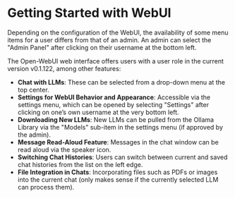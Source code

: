 
# Getting Started with WebUI

Depending on the configuration of the WebUI, the availability of some menu items for a user differs from that of an admin. An admin can select the "Admin Panel" after clicking on their username at the bottom left.

The Open-WebUI web interface offers users with a user role in the current version v0.1.122, among other features:

- **Chat with LLMs**: These can be selected from a drop-down menu at the top center.
- **Settings for WebUI Behavior and Appearance**: Accessible via the settings menu, which can be opened by selecting "Settings" after clicking on one’s own username at the very bottom left.
- **Downloading New LLMs**: New LLMs can be pulled from the Ollama Library via the "Models" sub-item in the settings menu (if approved by the admin).
- **Message Read-Aloud Feature**: Messages in the chat window can be read aloud via the speaker icon.
- **Switching Chat Histories**: Users can switch between current and saved chat histories from the list on the left edge.
- **File Integration in Chats**: Incorporating files such as PDFs or images into the current chat (only makes sense if the currently selected LLM can process them).
